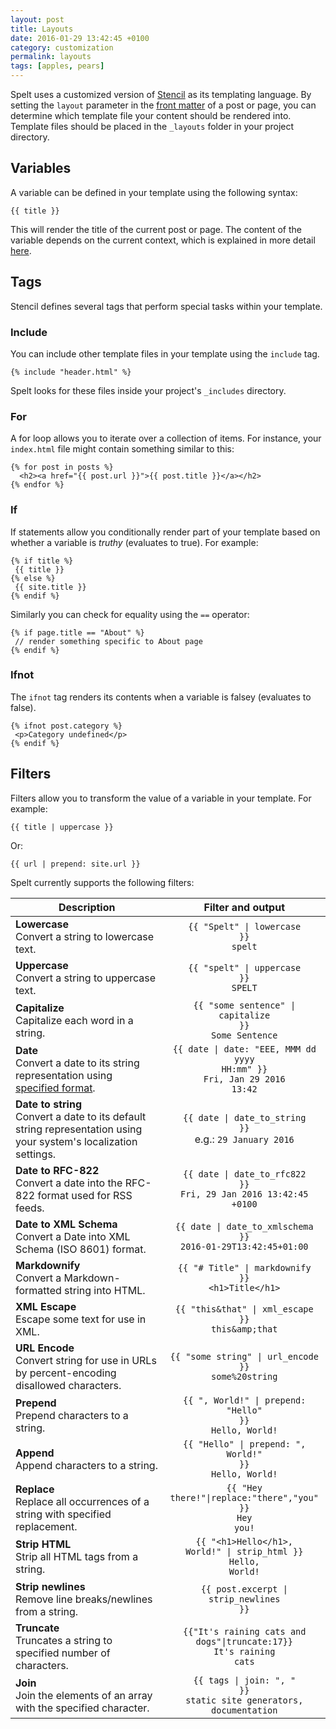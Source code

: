 ```yaml
---
layout: post
title: Layouts
date: 2016-01-29 13:42:45 +0100
category: customization
permalink: layouts
tags: [apples, pears]
---
```


Spelt uses a customized version of [Stencil](https://github.com/kylef/Stencil) as its templating language. By setting the `layout` parameter in the [front matter](/front-matter/) of a post or page, you can determine which template file your content should be rendered into. Template files should be placed in the `_layouts` folder in your project directory.

## Variables

A variable can be defined in your template using the following syntax:

<pre><code>&#123;&#123; title }}</code></pre>

This will render the title of the current post or page. The content of the variable depends on the current context, which is explained in more detail [here](/variables/).

## Tags

Stencil defines several tags that perform special tasks within your template.

### Include 

You can include other template files in your template using the `include` tag.

<pre><code class="handlebars">&#123;% include "header.html" %}</code></pre>

Spelt looks for these files inside your project's `_includes` directory.

### For

A for loop allows you to iterate over a collection of items. For instance, your `index.html` file might contain something similar to this:

<pre><code class="handlebars">&#123;% for post in posts %}
  &lt;h2>&lt;a href="&#123;{ post.url }}">&#123;{ post.title }}&lt;/a>&lt;/h2>
&#123;% endfor %}</code></pre>


### If 

If statements allow you conditionally render part of your template based on whether a variable is _truthy_ (evaluates to true). For example:

<pre><code class="handlebars">&#123;% if title %}
 &#123;{ title }}
&#123;% else %}
 &#123;{ site.title }}
&#123;% endif %}</code></pre>

Similarly you can check for equality using the `==` operator:

<pre><code class="handlebars">&#123;% if page.title == "About" %}
 // render something specific to About page
&#123;% endif %}</code></pre>

### Ifnot

The `ifnot` tag renders its contents when a variable is falsey (evaluates to false).

<pre><code class="handlebars">&#123;% ifnot post.category %}
 &lt;p>Category undefined&lt;/p>
&#123;% endif %}</code></pre>

## Filters

Filters allow you to transform the value of a variable in your template. For example:

<pre><code class="handlebars">&#123;{ title | uppercase }}</code></pre>

Or:

<pre><code class="handlebars">&#123;{ url | prepend: site.url }}</code></pre>

Spelt currently supports the following filters:

| Description | Filter and output |
| ------------- | :-------------: |
| __Lowercase__<br/>Convert a string to lowercase text. | <code>&#123;{ "Spelt" \| lowercase }}</code><br/><code class="output">spelt</code> |
| __Uppercase__<br/>Convert a string to uppercase text. | <code>&#123;{ "spelt" \| uppercase }}</code><br/><code class="output">SPELT</code> |
| __Capitalize__<br/>Capitalize each word in a string. | <code>&#123;{ "some sentence" \| capitalize  }}</code><br/><code class="output">Some Sentence</code> |
| __Date__<br />Convert a date to its string representation using [specified format](http://waracle.net/iphone-nsdateformatter-date-formatting-table/). | <code>&#123;{ date \| date: "EEE, MMM dd yyyy HH:mm"  }}</code><br/><code class="output">Fri, Jan 29 2016 13:42</code> |
| __Date to string__<br />Convert a date to its default string representation using your system's localization settings. | <code>&#123;{ date \| date_to_string  }}</code><br/>e.g.: <code class="output">29 January 2016</code> |
| __Date to RFC-822__<br />Convert a date into the RFC-822 format used for RSS feeds. | <code>&#123;{ date \| date_to_rfc822  }}</code><br/><code class="output">Fri, 29 Jan 2016 13:42:45 +0100</code> |
| __Date to XML Schema__<br />Convert a Date into XML Schema (ISO 8601) format. | <code>&#123;{ date \| date_to_xmlschema  }}</code><br/><code class="output">2016-01-29T13:42:45+01:00</code> |
| __Markdownify__<br />Convert a Markdown-formatted string into HTML. | <code>&#123;{ "# Title" \| markdownify  }}</code><br/><code class="output">&lt;h1>Title&lt;/h1></code> |
| __XML Escape__<br />Escape some text for use in XML. | <code>&#123;{ "this&that" \| xml_escape  }}</code><br/><div class="output">`this&amp;that`</div> |
| __URL Encode__<br />Convert string for use in URLs by percent-encoding disallowed characters. | <code>&#123;{ "some string" \| url_encode  }}</code><br/><code class="output">some%20string</code> |
| __Prepend__<br />Prepend characters to a string. | <code>&#123;{ ", World!" \| prepend: "Hello"  }}</code><br/><code class="output">Hello, World!</code> |
| __Append__<br />Append characters to a string. | <code>&#123;{ "Hello" \| prepend: ", World!"  }}</code><br/><code class="output">Hello, World!</code> |
| __Replace__<br />Replace all occurrences of a string with specified replacement. | <code>&#123;{ "Hey there!"\|replace:"there","you" }}</code><br/><code class="output">Hey you!</code> |
| __Strip HTML__<br />Strip all HTML tags from a string. | <code>&#123;{ "&lt;h1>Hello&lt;/h1>, World!" \| strip_html }}</code><br/><code class="output">Hello, World!</code> |
| __Strip newlines__<br />Remove line breaks/newlines from a string. | <code>&#123;{ post.excerpt \| strip_newlines }}</code> |
| __Truncate__<br />Truncates a string to specified number of characters. | <code>&#123;{"It's raining cats and dogs"\|truncate:17}}</code><br/><code class="output">It's raining cats</code> |
| __Join__<br />Join the elements of an array with the specified character.  | <code>&#123;{ tags \| join: ", " }}</code><br/><code class="output">static site generators, documentation</code> |
